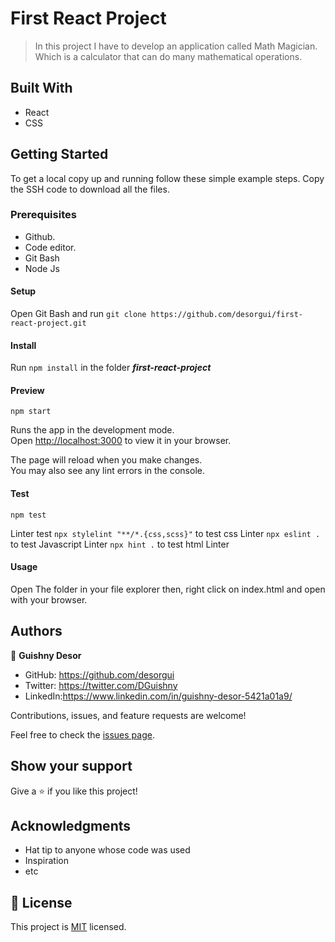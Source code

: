 # First React Project

> In this project I have to develop an application called Math Magician. Which is a calculator that can do many mathematical operations.

## Built With

- React
- CSS

## Getting Started

To get a local copy up and running follow these simple example steps.
Copy the SSH code to download all the files.

### Prerequisites

- Github.
- Code editor.
- Git Bash
- Node Js

#### Setup

Open Git Bash and run
`git clone https://github.com/desorgui/first-react-project.git`

#### Install

Run `npm install` in the folder **_first-react-project_**

#### Preview

`npm start`

Runs the app in the development mode.\
Open [http://localhost:3000](http://localhost:3000) to view it in your browser.

The page will reload when you make changes.\
You may also see any lint errors in the console.


#### Test

`npm test`

Linter test 
`npx stylelint "**/*.{css,scss}"` to test css Linter
`npx eslint .` to test Javascript Linter
`npx hint .` to test html Linter

#### Usage

Open The folder in your file explorer then, right click on index.html and open with your browser.

## Authors

👤 **Guishny Desor**

- GitHub: https://github.com/desorgui
- Twitter: https://twitter.com/DGuishny
- LinkedIn:https://www.linkedin.com/in/guishny-desor-5421a01a9/

Contributions, issues, and feature requests are welcome!

Feel free to check the [issues page](../../issues/).

## Show your support

Give a ⭐️ if you like this project!

## Acknowledgments

- Hat tip to anyone whose code was used
- Inspiration
- etc

## 📝 License

This project is [MIT](https://github.com/git/git-scm.com/blob/main/MIT-LICENSE.txt) licensed.

